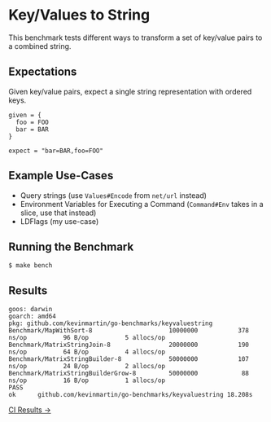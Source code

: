 # Key/Values to String

This benchmark tests different ways to transform a set of key/value pairs to a combined string.

## Expectations

Given key/value pairs, expect a single string representation with ordered keys.

```
given = {
  foo = FOO
  bar = BAR
}

expect = "bar=BAR,foo=FOO"
```

## Example Use-Cases
- Query strings (use `Values#Encode` from `net/url` instead)
- Environment Variables for Executing a Command (`Command#Env` takes in a slice, use that instead)
- LDFlags (my use-case)

## Running the Benchmark

```
$ make bench
```

## Results

```
goos: darwin
goarch: amd64
pkg: github.com/kevinmartin/go-benchmarks/keyvaluestring
Benchmark/MapWithSort-8                     10000000	       378 ns/op	      96 B/op	       5 allocs/op
Benchmark/MatrixStringJoin-8                20000000	       190 ns/op	      64 B/op	       4 allocs/op
Benchmark/MatrixStringBuilder-8             50000000	       107 ns/op	      24 B/op	       2 allocs/op
Benchmark/MatrixStringBuilderGrow-8         50000000	        88 ns/op	      16 B/op	       1 allocs/op
PASS
ok  	github.com/kevinmartin/go-benchmarks/keyvaluestring	18.208s
```

[CI Results →](https://travis-ci.org/kevinmartin/go-benchmarks)
